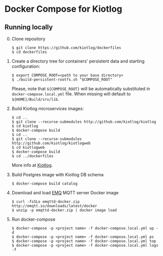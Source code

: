 # Docker Compose for Kiotlog

## Running locally

0.  Clone repository
        
        $ git clone https://github.com/kiotlog/dockerfiles
        $ cd dockerfiles

1.  Create a directory tree for containers' persistent data and starting configuration:

        $ export COMPOSE_ROOT=<path to your base directory>
        $ ./build-persistent-rootfs.sh "$COMPOSE_ROOT"

    Please, note that `${COMPOSE_ROOT}` will be automatically substituted in `docker-compose.local.yml` file. When missing will default to `${HOME}/Build/srv/lib`.

2.  Build Kiotlog microservices images:

        $ cd ..
        $ git clone --recurse-submodules http://github.com/kiotlog/kiotlog
        $ cd kiotlog
        $ docker-compose build
        $ cd ..
        $ git clone --recurse-submodules http://github.com/kiotlog/kiotlogweb
        $ cd kiotlogweb
        $ docker-compose build
        $ cd ../dockerfiles

    More info at [Kiotlog](https://github.com/kiotlog/kiotlog).

3.  Build Postgres image with Kiotlog DB schema

        $ docker-compose build catalog

4.  Download and load [EMQ](http://emqtt.io) MQTT server Docker image

        $ curl -fsSLo emqttd-docker.zip http://emqtt.io/downloads/latest/docker
        $ unzip -p emqttd-docker.zip | docker image load

5.  Run docker-compose

        $ docker-compose -p <project name> -f docker-compose.local.yml up -d
        $ docker-compose -p <project name> -f docker-compose.local.yml ps
        $ docker-compose -p <project name> -f docker-compose.local.yml top
        $ docker-compose -p <project name> -f docker-compose.local.yml logs -f
